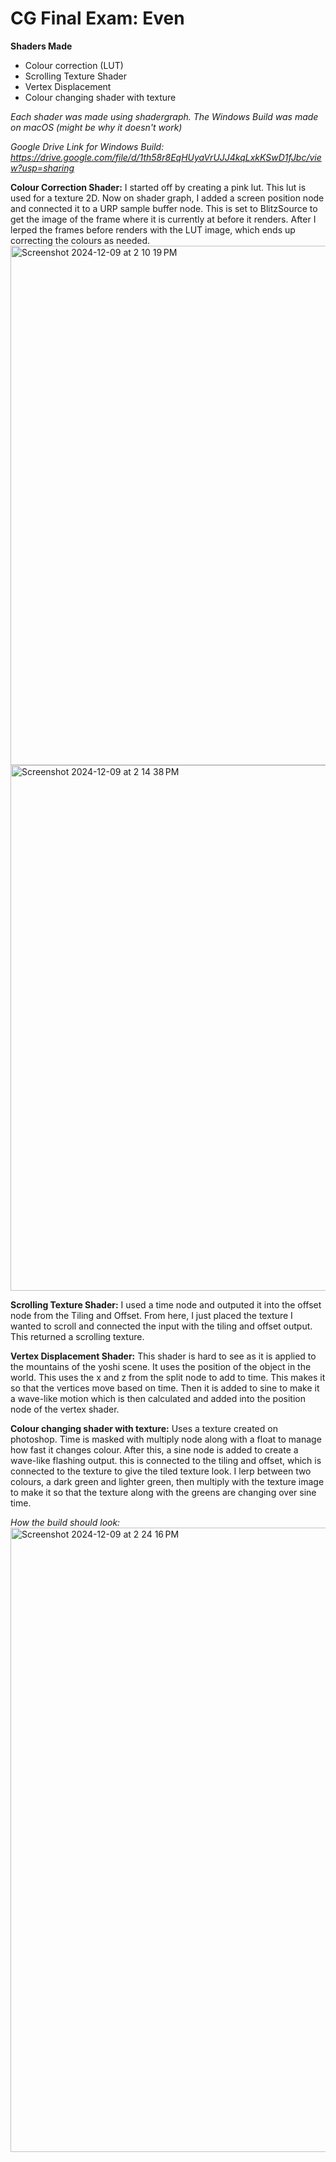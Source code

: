 # CG Final Exam: Even

**Shaders Made**
-  Colour correction (LUT)
-  Scrolling Texture Shader
-  Vertex Displacement
-  Colour changing shader with texture

*Each shader was made using shadergraph. The Windows Build was made on macOS (might be why it doesn't work)*

*Google Drive Link for Windows Build: https://drive.google.com/file/d/1th58r8EqHUyaVrUJJ4kqLxkKSwD1fJbc/view?usp=sharing*

**Colour Correction Shader:** I started off by creating a pink lut. This lut is used for a texture 2D. Now on shader graph, I added a screen position node and connected it to a URP sample buffer node. This is set to BlitzSource to get the image of the frame where it is currently at before it renders. After I lerped the frames before renders with the LUT image, which ends up correcting the colours as needed.
<img width="831" alt="Screenshot 2024-12-09 at 2 10 19 PM" src="https://github.com/user-attachments/assets/92ea2c38-1ef6-4ae7-83a0-6443bd4a5025">
<img width="841" alt="Screenshot 2024-12-09 at 2 14 38 PM" src="https://github.com/user-attachments/assets/ca6e124b-ae7d-406a-80b1-74ef96490f24">

**Scrolling Texture Shader:** I used a time node and outputed it into the offset node from the Tiling and Offset. From here, I just placed the texture I wanted to scroll and connected the input with the tiling and offset output. This returned a scrolling texture.

**Vertex Displacement Shader:** This shader is hard to see as it is applied to the mountains of the yoshi scene. It uses the position of the object in the world. This uses the x and z from the split node to add to time. This makes it so that the vertices move based on time. Then it is added to sine to make it a wave-like motion which is then calculated and added into the position node of the vertex shader.

**Colour changing shader with texture:** Uses a texture created on photoshop. Time is masked with multiply node along with a float to manage how fast it changes colour. After this, a sine node is added to create a wave-like flashing output. this is connected to the tiling and offset, which is connected to the texture to give the tiled texture look. I lerp between two colours, a dark green and lighter green, then multiply with the texture image to make it so that the texture along with the greens are changing over sine time.

*How the build should look:*
<img width="999" alt="Screenshot 2024-12-09 at 2 24 16 PM" src="https://github.com/user-attachments/assets/a27c7ff2-1d4a-48e6-bfb5-991b3751a127">

